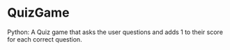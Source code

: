 # QuizGame
Python: A Quiz game that asks the user questions and adds 1 to their score for each correct question.
